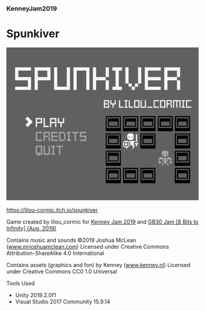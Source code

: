 ### KenneyJam2019

# Spunkiver

![](Kenney%20Jam%202019/Cover.png)

https://lilou-cormic.itch.io/spunkiver

Game created by lilou_cormic for [Kenney Jam 2019](https://itch.io/jam/kenney-jam-2019) and [GB30 Jam [8 Bits to Infinity] (Aug. 2019)](https://itch.io/jam/gb30-jam)

Contains music and sounds ©2019 Joshua McLean (www.mrjoshuamclean.com) Licensed under Creative Commons Attribution-ShareAlike 4.0 International

Contains assets (graphics and fon) by Kenney (www.kenney.nl) Licensed under Creative Commons CC0 1.0 Universal

Tools Used
- Unity 2019.2.0f1
- Visual Studio 2017 Community 15.9.14
